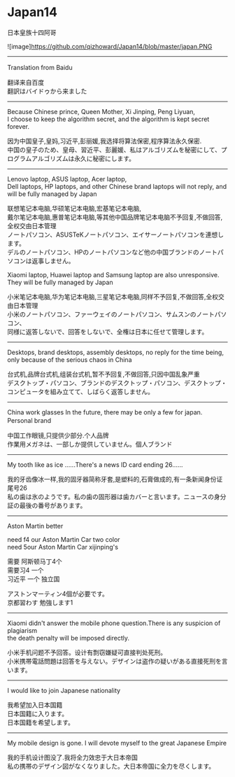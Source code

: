 # Japan14
日本皇族十四阿哥





![image]https://github.com/qizhoward/Japan14/blob/master/japan.PNG


----------

Translation from Baidu　　</br>

翻译来自百度              </br>
翻訳はバイドゥから来ました  </br>

----------
Because Chinese prince, Queen Mother, Xi Jinping, Peng Liyuan,                                               </br>
I choose to keep the algorithm secret, and the algorithm is kept secret forever.                             </br>
   
因为中国皇子,皇妈,习近平,彭丽媛,我选择将算法保密,程序算法永久保密.                                                 </br>
中国の皇子のため、皇母、習近平、彭麗媛、私はアルゴリズムを秘密にして、プログラムアルゴリズムは永久に秘密にします。       </br>

---------- 
 
 
 Lenovo laptop, ASUS laptop, Acer laptop,                                                                             </br>
 Dell laptops, HP laptops, and other Chinese brand laptops will not reply, and will be fully managed by Japan         </br>
 
 联想笔记本电脑,华硕笔记本电脑,宏基笔记本电脑,                                                                        </br>
 戴尔笔记本电脑,惠普笔记本电脑,等其他中国品牌笔记本电脑不予回复,不做回答,全权交由日本管理                                 </br>
 ノートパソコン、ASUSTeKノートパソコン、エイサーノートパソコンを連想します。                                            </br>
 デルのノートパソコン、HPのノートパソコンなど他の中国ブランドのノートパソコンは返事しません。                             </br>

 Xiaomi laptop, Huawei laptop and Samsung laptop are also unresponsive. They will be fully managed by Japan        </br>
 
 小米笔记本电脑,华为笔记本电脑,三星笔记本电脑,同样不予回复,不做回答,全权交由日本管理                                       </br>
 小米のノートパソコン、ファーウェイのノートパソコン、サムスンのノートパソコン、                                            </br>
 同様に返答しないで、回答をしないで、全権は日本に任せて管理します。                                                       </br>
 
----------

 Desktops, brand desktops, assembly desktops, no reply for the time being, only because of the serious chaos in China    </br>
 
 台式机,品牌台式机,组装台式机,暂不予回复,不做回答,只因中国乱象严重                                                            </br>
 デスクトップ・パソコン、ブランドのデスクトップ・パソコン、デスクトップ・コンピュータを組み立てて、しばらく返答しません。          </br>
 
----------
 
 China work glasses In the future, there may be only a few for japan. Personal brand　　 </br>
 
 中国工作眼镜,只提供少部分.个人品牌　　　                                                   </br>
 作業用メガネは、一部しか提供していません。個人ブランド                                       </br>
 
----------

 My tooth like as ice ......There's a news ID card ending 26......                                      </br>

我的牙齿像冰一样,我的固牙器简称牙套,是塑料的,石膏做成的,有一条新闻身份证尾号26                                  </br>
私の歯は氷のようです。私の歯の固形器は歯カバーと言います。ニュースの身分証の最後の番号があります。                </br>

----------

 Aston Martin better                                                    </br>
 
 need f4 our Aston Martin Car two color                                 </br>
 need 5our Aston Martin Car xijinping's                                 </br>
 
 需要 阿斯顿马丁4个                                                       </br>
 需要习4 一个                                                            </br> 
 习近平 一个 独立国                                                       </br>
 
 アストンマーティン4個が必要です。                                          </br>
 京都習わす 勉強します1                                                     </br>
 
----------

Xiaomi didn't answer the mobile phone question.There is any suspicion of plagiarism </br>
the death penalty will be imposed directly. </br>

小米手机问题不予回答。设计有剽窃嫌疑可直接判处死刑。</br>
小米携帯電話問題は回答を与えない。デザインは盗作の疑いがある直接死刑を言います。</br>

----------

I would like to join Japanese nationality</br>

我希望加入日本国籍</br>
日本国籍に入ります。</br>
日本国籍を希望します。</br>
 
----------

My mobile design is gone. I will devote myself to the great Japanese Empire</br>

我的手机设计图没了.我将全力效忠于大日本帝国 </br>
私の携帯のデザイン図がなくなりました。大日本帝国に全力を尽くします。</br>
 
 
 
 
